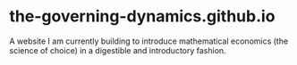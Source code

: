 # the-governing-dynamics.github.io
A website I am currently building to introduce mathematical economics (the science of choice) in a digestible and introductory fashion.
 
